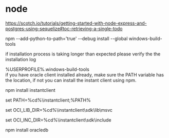 # node


https://scotch.io/tutorials/getting-started-with-node-express-and-postgres-using-sequelize#toc-retrieving-a-single-todo


npm --add-python-to-path='true' --debug install --global windows-build-tools


 if installation process is taking longer than expected please verify the the installation log


%USERPROFILE%\.windows-build-tools\
if you have oracle client installed already, make sure the PATH variable has the location, if not you can install the instant client using npm. 

npm install instantclient

set PATH=%cd%\instantclient;%PATH%

set OCI_LIB_DIR=%cd%\instantclient\sdk\lib\msvc

set OCI_INC_DIR=%cd%\instantclient\sdk\include

npm install oracledb
